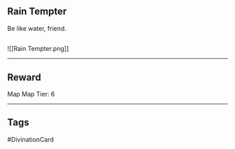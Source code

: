 ## Rain Tempter
Be like water, friend.
## 
![[Rain Tempter.png]]

---
## Reward
Map
Map Tier: 6

---
## Tags
#DivinationCard